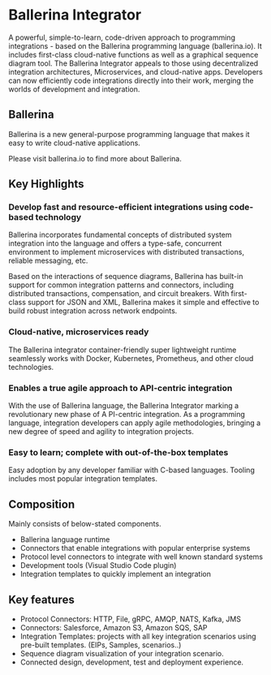 # Ballerina Integrator


A powerful, simple-to-learn, code-driven approach to programming integrations - based on the Ballerina programming 
language (ballerina.io). It includes first-class cloud-native functions as well as a graphical sequence diagram tool. 
The Ballerina Integrator appeals to those using decentralized integration architectures, Microservices, 
and cloud-native apps.
Developers can now efficiently code integrations directly into their work, merging the worlds of development 
and integration.

## Ballerina 

Ballerina is a new general-purpose programming language that makes it easy to write cloud-native applications.

Please visit ballerina.io to find more about Ballerina. 

## Key Highlights

### Develop fast and resource-efficient integrations using code-based technology

Ballerina incorporates fundamental concepts of distributed system integration into the language and offers a type-safe, 
concurrent environment to implement microservices with distributed transactions, reliable messaging, etc.

Based on the interactions of sequence diagrams, Ballerina has built-in support for common integration patterns and 
connectors, including distributed transactions, compensation, and circuit breakers. 
With first-class support for JSON and XML, Ballerina makes it simple and effective to build robust integration 
across network endpoints.

### Cloud-native, microservices ready

The Ballerina integrator container-friendly super lightweight runtime seamlessly works with Docker, Kubernetes, 
Prometheus, and other cloud technologies. 

### Enables a true agile approach to API-centric integration
With the use of Ballerina language, the Ballerina Integrator marking a revolutionary new phase of A
PI-centric integration. As a programming language, integration developers can apply agile methodologies, 
bringing a new degree of speed and agility to integration projects. 


### Easy to learn; complete with out-of-the-box templates
Easy adoption by any developer familiar with C-based languages. Tooling includes most popular integration templates. 

## Composition

Mainly consists of below-stated components.
- Ballerina language runtime
- Connectors that enable integrations with popular enterprise systems
- Protocol level connectors to integrate with well known standard systems
- Development tools (Visual Studio Code plugin)
- Integration templates to quickly implement an integration


## Key features
- Protocol Connectors: HTTP, File, gRPC, AMQP, NATS, Kafka, JMS   
- Connectors: Salesforce, Amazon S3, Amazon SQS, SAP
- Integration Templates:   projects with all key integration scenarios using pre-built templates. 
(EIPs, Samples, scenarios..) 
- Sequence diagram visualization of your integration scenario. 
- Connected design, development, test and deployment experience.
